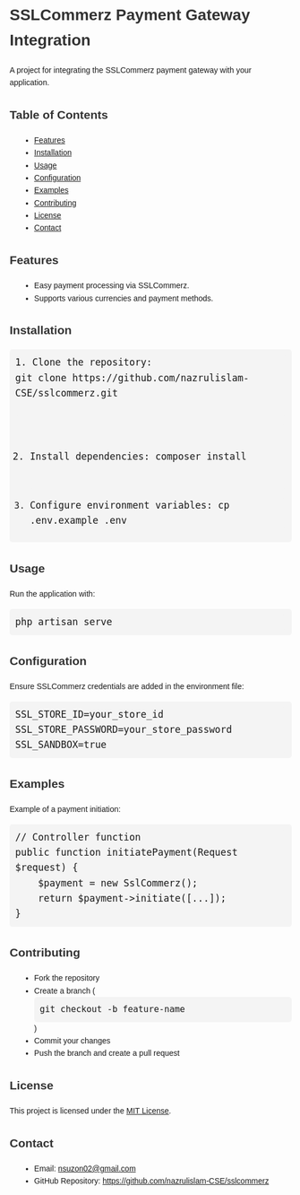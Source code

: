 <!DOCTYPE html>
<html lang="en">
<head>
    <meta charset="UTF-8">
    <meta name="viewport" content="width=device-width, initial-scale=1.0">
    <title>SSLCommerz Integration README</title>
    <style>
        body {
            font-family: Arial, sans-serif;
            margin: 20px;
            line-height: 1.6;
        }
        h1, h2, h3 {
            color: #333;
        }
        code, pre {
            background-color: #f4f4f4;
            padding: 10px;
            border-radius: 5px;
            font-size: 1.1em;
            display: block;
            overflow-x: auto;
        }
        ul {
            margin-left: 20px;
        }
        .note {
            background-color: #e9ecef;
            padding: 10px;
            border-left: 5px solid #17a2b8;
        }
    </style>
</head>
<body>

<h1>SSLCommerz Payment Gateway Integration</h1>
<p>A project for integrating the SSLCommerz payment gateway with your application.</p>

<h2>Table of Contents</h2>
<ul>
    <li><a href="#features">Features</a></li>
    <li><a href="#installation">Installation</a></li>
    <li><a href="#usage">Usage</a></li>
    <li><a href="#configuration">Configuration</a></li>
    <li><a href="#examples">Examples</a></li>
    <li><a href="#contributing">Contributing</a></li>
    <li><a href="#license">License</a></li>
    <li><a href="#contact">Contact</a></li>
</ul>

<h2 id="features">Features</h2>
<ul>
    <li>Easy payment processing via SSLCommerz.</li>
    <li>Supports various currencies and payment methods.</li>
</ul>

<h2 id="installation">Installation</h2>
<pre><code>1. Clone the repository:
git clone https://github.com/nazrulislam-CSE/sslcommerz.git

2. Install dependencies:
composer install

3. Configure environment variables:
cp .env.example .env
</code></pre>

<h2 id="usage">Usage</h2>
<p>Run the application with:</p>
<pre><code>php artisan serve</code></pre>

<h2 id="configuration">Configuration</h2>
<p>Ensure SSLCommerz credentials are added in the environment file:</p>
<pre><code>SSL_STORE_ID=your_store_id
SSL_STORE_PASSWORD=your_store_password
SSL_SANDBOX=true
</code></pre>

<h2 id="examples">Examples</h2>
<p>Example of a payment initiation:</p>
<pre><code>// Controller function
public function initiatePayment(Request $request) {
    $payment = new SslCommerz();
    return $payment->initiate([...]);
}</code></pre>

<h2 id="contributing">Contributing</h2>
<ul>
    <li>Fork the repository</li>
    <li>Create a branch (<code>git checkout -b feature-name</code>)</li>
    <li>Commit your changes</li>
    <li>Push the branch and create a pull request</li>
</ul>

<h2 id="license">License</h2>
<p>This project is licensed under the <a href="https://opensource.org/licenses/MIT">MIT License</a>.</p>

<h2 id="contact">Contact</h2>
<ul>
    <li>Email: <a href="mailto:nsuzon02@gmail.com">nsuzon02@gmail.com</a></li>
    <li>GitHub Repository: <a href="https://github.com/nazrulislam-CSE/sslcommerz">https://github.com/nazrulislam-CSE/sslcommerz</a></li>
</ul>

</body>
</html>
